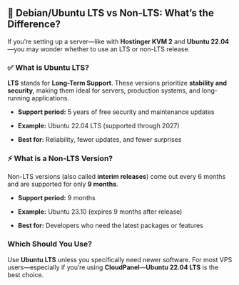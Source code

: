 ## 🐧 Debian/Ubuntu LTS vs Non-LTS: What’s the Difference?

If you’re setting up a server—like with **Hostinger KVM 2** and **Ubuntu 22.04**—you may wonder whether to use an LTS or non-LTS release.

### ✅ What is Ubuntu LTS?

**LTS** stands for **Long-Term Support**. These versions prioritize **stability and security**, making them ideal for servers, production systems, and long-running applications.

- **Support period:** 5 years of free security and maintenance updates
    
- **Example:** Ubuntu 22.04 LTS (supported through 2027)
    
- **Best for:** Reliability, fewer updates, and fewer surprises
    

### ⚡ What is a Non-LTS Version?

Non-LTS versions (also called **interim releases**) come out every 6 months and are supported for only **9 months**.

- **Support period:** 9 months
    
- **Example:** Ubuntu 23.10 (expires 9 months after release)
    
- **Best for:** Developers who need the latest packages or features
    

### Which Should You Use?

Use **Ubuntu LTS** unless you specifically need newer software. For most VPS users—especially if you’re using **CloudPanel**—**Ubuntu 22.04 LTS** is the best choice.